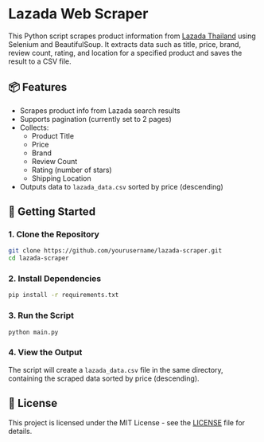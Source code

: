 # Lazada Web Scraper

This Python script scrapes product information from [Lazada Thailand](https://www.lazada.co.th) using Selenium and BeautifulSoup. It extracts data such as title, price, brand, review count, rating, and location for a specified product and saves the result to a CSV file.

## 📦 Features

- Scrapes product info from Lazada search results
- Supports pagination (currently set to 2 pages)
- Collects:
  - Product Title
  - Price
  - Brand
  - Review Count
  - Rating (number of stars)
  - Shipping Location
- Outputs data to `lazada_data.csv` sorted by price (descending)

## 🚀 Getting Started

### 1. Clone the Repository

```bash
git clone https://github.com/yourusername/lazada-scraper.git
cd lazada-scraper
```

### 2. Install Dependencies

```bash
pip install -r requirements.txt
```

### 3. Run the Script

```bash
python main.py
```

### 4. View the Output

The script will create a `lazada_data.csv` file in the same directory, containing the scraped data sorted by price (descending).

## 📝 License

This project is licensed under the MIT License - see the [LICENSE](LICENSE) file for details.
